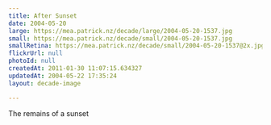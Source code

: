 ```yaml
---
title: After Sunset
date: 2004-05-20
large: https://mea.patrick.nz/decade/large/2004-05-20-1537.jpg
small: https://mea.patrick.nz/decade/small/2004-05-20-1537.jpg
smallRetina: https://mea.patrick.nz/decade/small/2004-05-20-1537@2x.jpg
flickrUrl: null
photoId: null
createdAt: 2011-01-30 11:07:15.634327
updatedAt: 2004-05-22 17:35:24
layout: decade-image

---
```

The remains of a sunset
